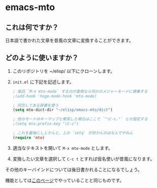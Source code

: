# emacs-mto

## これは何ですか？
日本語で書かれた文章を昔風の文章に変換することができます。

## どのように使いますか？

1. このリポジトリを ~/elisp/ 以下にクローンします。
2. `init.el` に下記を記述します。

    ```lisp
    ; 毎回 `M-x mto-mode` するのが面倒なら何かのメジャーモードに便乗する
    ;(add-hook 'hoge-mode-hook 'mto-mode)

    ; 同包してある辞書を使う
    (setq mto-dict-dir "~/elisp/emacs-mto/dict")

    ; 他のモードのキーマップと衝突した場合はここで `"\C-c."` とか設定する
    ;(setq mto-prefix-key "\C-c")

    ; これを最後にしとかんと、上の `setq` が効かんのはなんでやねん
    (require 'mto)
    ```

3. 適当なテキストを開いて `M-x mto-mode` とします。
4. 変換したい文章を選択して `C-c t` とすれば仮名使いが昔風になります。

その他のキーバインドについては後日書かれることになるでしょう。

機能としては[このページ](http://nakinor.github.io/mto)でやっていることと同じものです。
